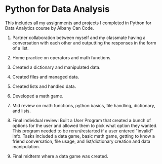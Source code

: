 # Python for Data Analysis

This includes all my assignments and projects I completed in Python for Data Analytics course by Albany Can Code.

1. Partner collaboration between myself and my classmate having a conversation with each other and outputting the responses in the form of a list.

2. Home practice on operators and math functions.

3. Created a dictionary and manipulated data.

4. Created files and managed data.

5. Created lists and handled data.

6. Developed a math game.

7. Mid review on math functions, python basics, file handling, dictionary, and lists.

8. Final individual review: Built a User Program that created a bunch of options for the user and allowed them to pick what option they wanted. This program needed to be rerun/restarted if a user entered "invalid" info. Tasks included a data game, basic math game, getting to know a friend conversation, file usage, and list/dictionary creation and data manipulation.

9. Final midterm where a data game was created.
		
